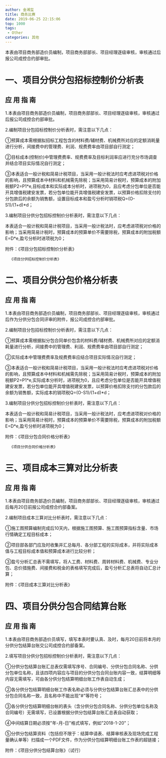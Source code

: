 ```yaml
---
author: 金湘玺
title: 商务比赛
date: 2019-06-25 22:15:06
top: 1000
tags: 
 - Other
categories: 其他
---
```


本表由项目商务部造价员编制，项目商务部部长、项目经理逐级审核，审核通过后报公司成控合约部审批。
<!-- more -->

# 一、项目分供分包招标控制价分析表


## 应 用 指 南

1.本表由项目商务部造价员编制，项目商务部部长、项目经理逐级审核，审核通过后报公司成控合约部审批。

2.编制项目分包招标控制价分析表时，需注意以下几点：

①预算成本需根据拟招标工程包含的材料费/辅材费、机械费所对应的定额消耗量进行分析，间接费中的管理费、利润、规费费率由项目部自行测定；

②目标成本(控制价)中管理费费率、规费费率及目标利润率应进行充分市场调查并结合项目实际情况自行测定；

③本表适合一般计税和简易计税项目，当采用一般计税法时应考虑进项税对价格的影响，且预算成本中材料和机械需先除税；当采用简易计税时，预算成本的附加税额P2=P1\*e,目标成本和实际成本分析时，进项税为0，且应考虑分包单位是否能开具增值税建安发票，若分包单位能开具增值税建安发票，以预算价格扣除支付的分包款后的余额为销售额，设置目标成本和盈亏分析时销项税Q=(O-S1)/(1+d)\*d；

3.编制项目分供分包招标控制价分析表时，需注意以下几点：

本表适合一般计税和简易计税项目，当采用一般计税法时，应考虑进项税对价格的影响；当采用简易计税时，预算成本的预算单价不需要除税，预算成本的附加税额E=D\*e,盈亏分析时进项税为0；

附件：《项目分包招标控制价分析表》

      《项目分供招标控制价分析表》


# 二、项目分供分包价格分析表


## 应 用 指 南

1.本表由项目商务部造价员编制，项目商务部部长、项目经理逐级审核，审核通过后作为分供分包合同评审的附件，报公司成控合约部审批。

2.编制项目分包招标控制价分析表时，需注意以下几点：

①预算成本需根据拟分包合同单价包含的材料费/辅材费、机械费所对应的定额消耗量进行分析，间接费中的管理费、利润、规费费率由项目部自行测定；

②实际成本中管理费费率及规费费率应结合项目实际情况自行测定；

③本表适合一般计税和简易计税项目，当采用一般计税法时应考虑进项税对价格的影响，且预算成本中材料和机械需先除税；当采用简易计税时，预算成本的附加税额P2=P1\*e,实际成本分析时，进项税为0，且应考虑分包单位是否能开具增值税建安发票，若分包单位能开具增值税建安发票，以预算价格扣除支付的分包款后的余额为销售额，实际成本的销项税Q=(O-S1)/(1+d)\*d；

3.编制项目分供分包招标控制价分析表时，需注意以下几点：

本表适合一般计税和简易计税项目，当采用一般计税法时，应考虑进项税对价格的影响；当采用简易计税时，预算成本的预算单价不需要除税，预算成本的附加税额E=D\*e,盈亏分析时进项税为0；

附件：《项目分包合同价格分析表》

      《项目分供合同价格分析表》

# 三、项目成本三算对比分析表

## 应 用 指 南

1.本表由项目商务部造价员编制，项目商务部部长、项目经理逐级审核，审核通过后每月20日前报公司成控合约部备案。

2.编制项目成本三算对比分析表时，需注意以下几点：

①施工图预算编制完成后10天内，根据施工图预算、施工图预算指标含量、市场行情确定工程目标成本；

②项目部各部门应及时收集并汇总每月、各分部工程的实际成本，并将实际成本值与工程目标成本值和预算成本进行比较分析；

③盈亏分析汇总表不需填写，将人工费、材料费、周转材料费、机械费、专业分包、总价措施费、间接费和税金的表格填写完成后，盈亏分析汇总表将自动汇总计算；


附件：《项目成本三算对比分析表》


# 四、项目分供分包合同结算台账


## 应 用 指 南

1.本表由项目商务部造价员填写，填写本表时要认真、及时，每月20日前将本月的分供分包结算台账交公司成控合约部备案。

2.填写项目分供分包招标控制价分析表时，需注意以下几点：

①分供分包结算台账汇总表仅需填写序号、合同编号、分供分包合同名称、分供分包单位名称，且该四项内容应与项目的分供分包合同台账内容一致，结算明细等内容无需填写，可由各分供分包结算明细台账工作表自动生成；

②各分供分包结算明细台帐工作表名称必须与分供分包结算台账汇总表中的分供分包合同名称一致，且名称中不能出现&quot;#&quot;等符号；

③各分供分包结算明细台帐的表头（含分供分包合同名称、分供分包单位名称及合同编号）无需填写，已设置根据分供分包结算台账汇总表自动获取；

④中间结算日期必须按&quot;年-月-日&quot;格式填写，例如&quot;2018-1-20&quot;；

⑤分供分包结算资料（包括但不限于：结算申请表、结算审核表及现场完成工程量确认单等）扫描成一个PDF文件，作为分供分包结算明细台账工作表的超链接；

附件：《项目分供分包结算台账》（试行）
